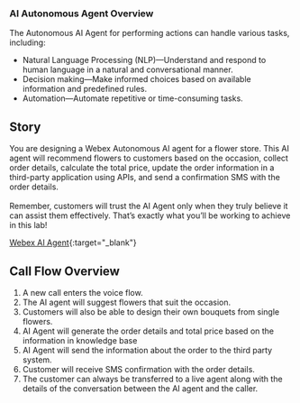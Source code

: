 ### AI Autonomous Agent Overview

The Autonomous AI Agent for performing actions can handle various tasks, including:

  - Natural Language Processing (NLP)—Understand and respond to human language in a natural and conversational manner.
  - Decision making—Make informed choices based on available information and predefined rules.
  - Automation—Automate repetitive or time-consuming tasks.
</details>


## Story

You are designing a Webex Autonomous AI agent for a flower store. This AI agent will recommend flowers to customers based on the occasion, collect order details, calculate the total price, update the order information in a third-party application using APIs, and send a confirmation SMS with the order details.</br></br>
Remember, customers will trust the AI Agent only when they truly believe it can assist them effectively. That’s exactly what you’ll be working to achieve in this lab!

[Webex AI Agent](https://blog.webex.com/customer-experience/announcing-general-availability-of-webex-ai-agent-paving-way-new-era-cx/){:target="_blank"}

## Call Flow Overview

1. A new call enters the voice flow. </br>
2. The AI agent will suggest flowers that suit the occasion.</br>
3. Customers will also be able to design their own bouquets from single flowers.</br>
4. AI Agent will generate the order details and total price based on the information in knowledge base</br>
5. AI Agent will send the information about the order to the third party system. </br>
6. Customer will receive SMS confirmation with the order details. </br>
7. The customer can always be transferred to a live agent along with the details of the conversation between the AI agent and the caller.</br>
